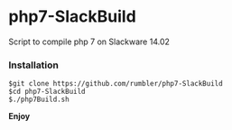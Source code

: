 # php7-SlackBuild
Script to compile php 7 on Slackware 14.02

### Installation

```
$git clone https://github.com/rumbler/php7-SlackBuild
$cd php7-SlackBuild
$./php7Build.sh
```

**Enjoy**
